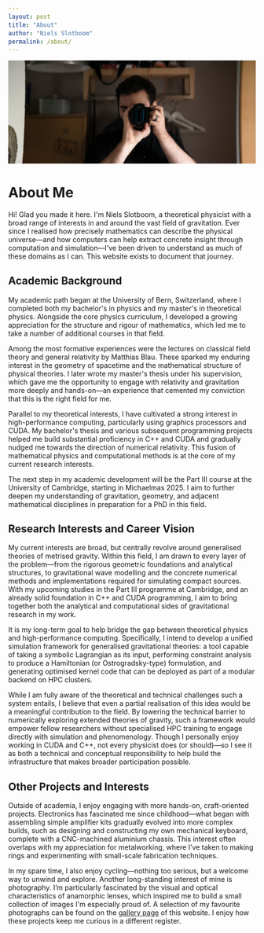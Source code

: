 ```yaml
---
layout: post
title: "About"
author: "Niels Slotboom"
permalink: /about/
---
```


<figure style="margin: 0;">
  <img src="/assets/portrait.jpg" alt="Portrait" style="max-width:100%; height:auto;">
</figure>

# About Me

Hi! Glad you made it here. I'm Niels Slotboom, a theoretical physicist with a broad range of interests in and around the vast field of gravitation. Ever since I realised how precisely mathematics can describe the physical universe—and how computers can help extract concrete insight through computation and simulation—I've been driven to understand as much of these domains as I can. This website exists to document that journey.

## Academic Background

My academic path began at the University of Bern, Switzerland, where I completed both my bachelor's in physics and my master's in theoretical physics. Alongside the core physics curriculum, I developed a growing appreciation for the structure and rigour of mathematics, which led me to take a number of additional courses in that field.

Among the most formative experiences were the lectures on classical field theory and general relativity by Matthias Blau. These sparked my enduring interest in the geometry of spacetime and the mathematical structure of physical theories. I later wrote my master's thesis under his supervision, which gave me the opportunity to engage with relativity and gravitation more deeply and hands-on—an experience that cemented my conviction that this is the right field for me.

Parallel to my theoretical interests, I have cultivated a strong interest in high-performance computing, particularly using graphics processors and CUDA. My bachelor's thesis and various subsequent programming projects helped me build substantial proficiency in C++ and CUDA and gradually nudged me towards the direction of numerical relativity. This fusion of mathematical physics and computational methods is at the core of my current research interests.

The next step in my academic development will be the Part III course at the University of Cambridge, starting in Michaelmas 2025. I aim to further deepen my understanding of gravitation, geometry, and adjacent mathematical disciplines in preparation for a PhD in this field. 

## Research Interests and Career Vision

My current interests are broad, but centrally revolve around generalised theories of metrised gravity. Within this field, I am drawn to every layer of the problem—from the rigorous geometric foundations and analytical structures, to gravitational wave modelling and the concrete numerical methods and implementations required for simulating compact sources. With my upcoming studies in the Part III programme at Cambridge, and an already solid foundation in C++ and CUDA programming, I aim to bring together both the analytical and computational sides of gravitational research in my work.

It is my long-term goal to help bridge the gap between theoretical physics and high-performance computing. Specifically, I intend to develop a unified simulation framework for generalised gravitational theories: a tool capable of taking a symbolic Lagrangian as its input, performing constraint analysis to produce a Hamiltonian (or Ostrogradsky-type) formulation, and generating optimised kernel code that can be deployed as part of a modular backend on HPC clusters.

While I am fully aware of the theoretical and technical challenges such a system entails, I believe that even a partial realisation of this idea would be a meaningful contribution to the field. By lowering the technical barrier to numerically exploring extended theories of gravity, such a framework would empower fellow researchers without specialised HPC training to engage directly with simulation and phenomenology. Though I personally enjoy working in CUDA and C++, not every physicist does (or should)—so I see it as both a technical and conceptual responsibility to help build the infrastructure that makes broader participation possible.


## Other Projects and Interests

Outside of academia, I enjoy engaging with more hands-on, craft-oriented projects. Electronics has fascinated me since childhood—what began with assembling simple amplifier kits gradually evolved into more complex builds, such as designing and constructing my own mechanical keyboard, complete with a CNC-machined aluminium chassis. This interest often overlaps with my appreciation for metalworking, where I’ve taken to making rings and experimenting with small-scale fabrication techniques.

In my spare time, I also enjoy cycling—nothing too serious, but a welcome way to unwind and explore. Another long-standing interest of mine is photography. I’m particularly fascinated by the visual and optical characteristics of anamorphic lenses, which inspired me to build a small collection of images I'm especially proud of. A selection of my favourite photographs can be found on the [gallery page]( /gallery/ ) of this website. I enjoy how these projects keep me curious in a different register.
